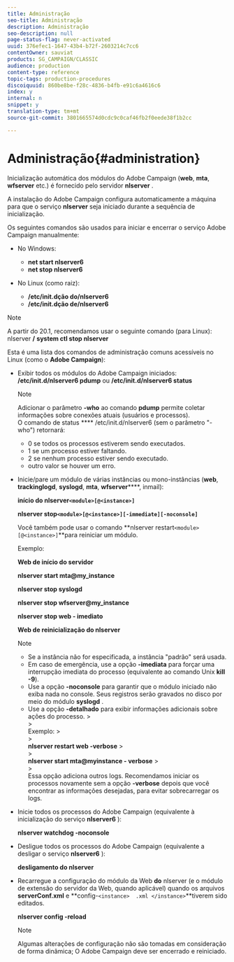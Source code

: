 ```yaml
---
title: Administração
seo-title: Administração
description: Administração
seo-description: null
page-status-flag: never-activated
uuid: 376efec1-1647-43b4-b72f-2603214c7cc6
contentOwner: sauviat
products: SG_CAMPAIGN/CLASSIC
audience: production
content-type: reference
topic-tags: production-procedures
discoiquuid: 860be8be-f28c-4836-b4fb-e91c6a4616c6
index: y
internal: n
snippet: y
translation-type: tm+mt
source-git-commit: 3801665574d0cdc9c0caf46fb2f0eede38f1b2cc

---
```



# Administração{#administration}

Inicialização automática dos módulos do Adobe Campaign (**web**, **mta**, **wfserver** etc.) é fornecido pelo servidor **nlserver** .

A instalação do Adobe Campaign configura automaticamente a máquina para que o serviço **nlserver** seja iniciado durante a sequência de inicialização.

Os seguintes comandos são usados para iniciar e encerrar o serviço Adobe Campaign manualmente:

* No Windows:

   * **net start nlserver6**
   * **net stop nlserver6**

* No Linux (como raiz):

   * **/etc/init.dção do/nlserver6**
   * **/etc/init.dção de/nlserver6**

>[!NOTE]
>
>A partir do 20.1, recomendamos usar o seguinte comando (para Linux): nlserver **/** **system ctl stop nlserver**

Esta é uma lista dos comandos de administração comuns acessíveis no Linux (como o **Adobe Campaign**):

* Exibir todos os módulos do Adobe Campaign iniciados: **/etc/init.d/nlserver6 pdump** ou **/etc/init.d/nlserver6 status**

   >[!NOTE]
   >
   >Adicionar o parâmetro **-who** ao comando **pdump** permite coletar informações sobre conexões atuais (usuários e processos).\
   >O comando de status **** /etc/init.d/nlserver6 (sem o parâmetro &quot;-who&quot;) retornará:
   >
   >    * 0 se todos os processos estiverem sendo executados.
   >    * 1 se um processo estiver faltando.
   >    * 2 se nenhum processo estiver sendo executado.
   >    * outro valor se houver um erro.


* Inicie/pare um módulo de várias instâncias ou mono-instâncias (**web**, **trackinglogd**, **syslogd**, **mta**, **wfserver******, inmail):

   **início do nlserver`<module>[@<instance>]`**

   **nlserver stop`<module>[@<instance>][-immediate][-noconsole]`**

   Você também pode usar o comando **nlserver restart`<module>[@<instance>]`**para reiniciar um módulo.

   Exemplo:

   **Web de início do servidor**

   **nlserver start mta@my_instance**

   **nlserver stop syslogd**

   **nlserver stop wfserver@my_instance**

   **nlserver stop web - imediato**

   **Web de reinicialização do nlserver**

   >[!NOTE]
   > 
   >    * Se a instância não for especificada, a instância &quot;padrão&quot; será usada.
   >    * Em caso de emergência, use a opção **-imediata** para forçar uma interrupção imediata do processo (equivalente ao comando Unix **kill -9**).
   >    * Use a opção **-noconsole** para garantir que o módulo iniciado não exiba nada no console. Seus registros serão gravados no disco por meio do módulo **syslogd** .
   >    * Use a opção **-detalhado** para exibir informações adicionais sobre ações do processo.
      >    
      >      
      Exemplo:
      >    
      >      
      **nlserver restart web -verbose**
      >    
      >      
      **nlserver start mta@myinstance - verbose**
      >    
      >      
      Essa opção adiciona outros logs. Recomendamos iniciar os processos novamente sem a opção **-verbose** depois que você encontrar as informações desejadas, para evitar sobrecarregar os logs.


* Inicie todos os processos do Adobe Campaign (equivalente à inicialização do serviço **nlserver6** ):

   **nlserver watchdog -noconsole**

* Desligue todos os processos do Adobe Campaign (equivalente a desligar o serviço **nlserver6** ):

   **desligamento do nlserver**

* Recarregue a configuração do módulo da Web **do** nlserver (e o módulo de extensão do servidor da Web, quando aplicável) quando os arquivos **serverConf.xml** e **config-`<instance>  .xml </instance>`**tiverem sido editados.

   **nlserver config -reload**

   >[!NOTE]
   >
   >Algumas alterações de configuração não são tomadas em consideração de forma dinâmica; O Adobe Campaign deve ser encerrado e reiniciado.

